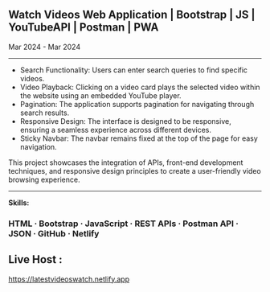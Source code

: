 
<h2> Watch Videos Web Application | Bootstrap | JS | YouTubeAPI | Postman | PWA </h2>
<p> Mar 2024 - Mar 2024 <p>

<hr>

- Search Functionality: Users can enter search queries to find specific videos.
- Video Playback: Clicking on a video card plays the selected video within the website using an embedded YouTube player.
- Pagination: The application supports pagination for navigating through search results.
- Responsive Design: The interface is designed to be responsive, ensuring a seamless experience across different devices.
- Sticky Navbar: The navbar remains fixed at the top of the page for easy navigation.

This project showcases the integration of APIs, front-end development techniques, and responsive design principles to create a user-friendly video browsing experience.

<hr>

<B> Skills: </B> <h3> HTML · Bootstrap · JavaScript · REST APIs · Postman API · JSON · GitHub · Netlify </h3>

<h2> Live Host :  </h2> <a href="https://latestvideoswatch.netlify.app"> https://latestvideoswatch.netlify.app </a>
